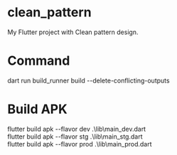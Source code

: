 # clean_pattern
My Flutter project with Clean pattern design.

# Command
dart run build_runner build --delete-conflicting-outputs

# Build APK
flutter build apk --flavor dev .\lib\main_dev.dart<br />
flutter build apk --flavor stg .\lib\main_stg.dart<br />
flutter build apk --flavor prod .\lib\main_prod.dart<br />
